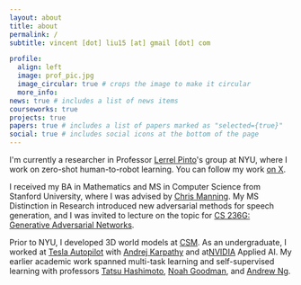 ```yaml
---
layout: about
title: about
permalink: /
subtitle: vincent [dot] liu15 [at] gmail [dot] com

profile:
  align: left
  image: prof_pic.jpg
  image_circular: true # crops the image to make it circular
  more_info:
news: true # includes a list of news items
courseworks: true
projects: true
papers: true # includes a list of papers marked as "selected={true}"
social: true # includes social icons at the bottom of the page
---
```


I'm currently a researcher in Professor [Lerrel Pinto](https://www.lerrelpinto.com/)'s group at NYU, where I work on zero-shot human-to-robot learning. You can follow my work [on X](https://x.com/vincentjliu).

I received my BA in Mathematics and MS in Computer Science from Stanford University, where I was advised by [Chris Manning](https://nlp.stanford.edu/~manning/). My MS Distinction in Research introduced new adversarial methods for speech generation, and I was invited to lecture on the topic for [CS 236G: Generative Adversarial Networks](https://cs236g.stanford.edu/).

Prior to NYU, I developed 3D world models at [CSM](https://3d.csm.ai). As an undergraduate, I worked at [Tesla Autopilot](https://www.tesla.com/autopilot) with [Andrej Karpathy](https://karpathy.ai/) and at[NVIDIA](https://www.nvidia.com/en-us/) Applied AI. My earlier academic work spanned multi-task learning and self-supervised learning with professors [Tatsu Hashimoto](https://thashim.github.io/), [Noah Goodman](https://cocolab.stanford.edu/ndg), and [Andrew Ng](https://www.andrewng.org/).
